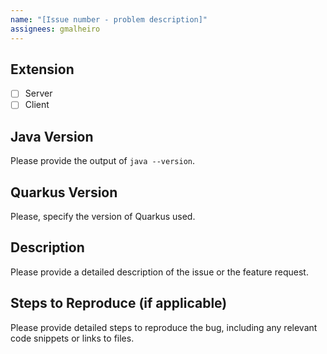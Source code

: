 ```yaml
---
name: "[Issue number - problem description]"
assignees: gmalheiro
---
```


## Extension
- [ ] Server
- [ ] Client

## Java Version
Please provide the output of `java --version`.

## Quarkus Version
Please, specify the version of Quarkus used.

## Description
Please provide a detailed description of the issue or the feature request.

## Steps to Reproduce (if applicable)
Please provide detailed steps to reproduce the bug, including any relevant code snippets or links to files.
